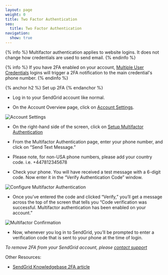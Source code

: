 ```yaml
---
layout: page
weight: 0
title: Two Factor Authentication
seo:
  title: Two Factor Authentication
navigation:
  show: true
---
```


{% info %}
Multifactor authentication applies to website logins. It does not change
how credentials are used to send email.
{% endinfo %}

{% info %}
If you have 2FA enabled on your account, [Multiple User Credentials]({{root_url}}/User_Guide/Settings/multiple_credentials.html) logins will trigger a 2FA notification to the main credential's phone number.
{% endinfo %}



{% anchor h2 %}
Set up 2FA
{% endanchor %}

* Log in to your SendGrid account like normal.

* On the Account Overview page, click on [Account Settings](https://sendgrid.com/user/account).

![Account Settings]({{root_url}}/images/account_settings.png)

* On the right-hand side of the screen, click on [Setup Multifactor Authentication](https://sendgrid.com/multifactor/configure)

* From the Multifactor Authentication page, enter your phone number, and click on “Send Text Message.”

* Please note, for non-USA phone numbers, please add your country code.  i.e.  +447812345678

* Check your phone.  You will have received a test message with a 6-digit code.  Now enter it in the “Verify Authentication Code” window.

![Configure Multifactor Authentication]({{root_url}}/images/configure_multifactor.png)

* Once you’ve entered the code and clicked “Verify,” you’ll get a message across the top of the screen that tells you “Code verification was successful.  Multifactor authentication has been enabled on your account.”

![Multifactor Confirmation]({{root_url}}/images/multifactor_confirmation.png)

* Now, whenever you log in to SendGrid, you’ll be prompted to enter a verification code that is sent to your phone at the time of login.


*To remove 2FA from your SendGrid account, please [contact support](https://support.sendgrid.com)*

Other Resources:

* [SendGrid Knowledgebase 2FA article](http://support.sendgrid.com/hc/en-us/articles/203891718)
